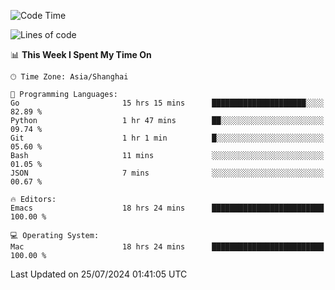 <!--START_SECTION:waka-->
![Code Time](http://img.shields.io/badge/Code%20Time-2%2C093%20hrs%2039%20mins-blue)

![Lines of code](https://img.shields.io/badge/From%20Hello%20World%20I%27ve%20Written-308.0%20thousand%20lines%20of%20code-blue)

📊 **This Week I Spent My Time On** 

```text
🕑︎ Time Zone: Asia/Shanghai

💬 Programming Languages: 
Go                       15 hrs 15 mins      █████████████████████░░░░   82.89 % 
Python                   1 hr 47 mins        ██░░░░░░░░░░░░░░░░░░░░░░░   09.74 % 
Git                      1 hr 1 min          █░░░░░░░░░░░░░░░░░░░░░░░░   05.60 % 
Bash                     11 mins             ░░░░░░░░░░░░░░░░░░░░░░░░░   01.05 % 
JSON                     7 mins              ░░░░░░░░░░░░░░░░░░░░░░░░░   00.67 % 

🔥 Editors: 
Emacs                    18 hrs 24 mins      █████████████████████████   100.00 % 

💻 Operating System: 
Mac                      18 hrs 24 mins      █████████████████████████   100.00 % 
```


 Last Updated on 25/07/2024 01:41:05 UTC
<!--END_SECTION:waka-->
